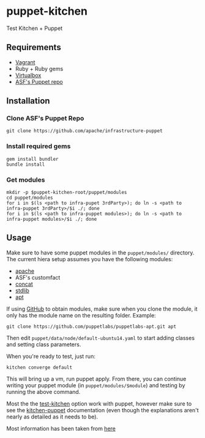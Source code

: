 puppet-kitchen
==============

Test Kitchen + Puppet

Requirements
------------

+ [Vagrant](https://www.vagrantup.com/)
+ Ruby + Ruby gems
+ [Virtualbox](https://www.virtualbox.org/)
+ [ASF's Puppet repo](https://github.com/apache/infrastructure-puppet/)



Installation
------------

### Clone ASF's Puppet Repo

```
git clone https://github.com/apache/infrastructure-puppet
```

### Install required gems

```
gem install bundler
bundle install
```

### Get modules

```
mkdir -p $puppet-kitchen-root/puppet/modules
cd puppet/modules
for i in $(ls <path to infra-pupet 3rdParty>); do ln -s <path to infra-puppet 3rdParty>/$i ./; done
for i in $(ls <path to infra-puppet modules>); do ln -s <path to infra-puppet modules>/$i ./; done
```

Usage
-----

Make sure to have some puppet modules in the ``puppet/modules/`` directory.
The current hiera setup assumes you have the following modules:

+ [apache](https://github.com/puppetlabs/puppetlabs-apache) 
+ ASF's customfact
+ [concat](https://github.com/puppetlabs/puppetlabs-concat)
+ [stdlib](https://github.com/puppetlabs/puppetlabs-stdlib)
+ [apt](https://github.com/puppetlabs/puppetlabs-apt)

If using [GitHub](https://github.com/) to obtain modules, make sure when you clone the module, it only has the module name on the resulting folder.
Example:

```
git clone https://github.com/puppetlabs/puppetlabs-apt.git apt
```

Then edit ``puppet/data/node/default-ubuntu14.yaml`` to start adding classes and setting class parameters.

When you're ready to test, just run:

```
kitchen converge default
```

This will bring up a vm, run puppet apply. From there, you can continue writing your puppet module (in ```puppet/modules/$module```) and testing by running the above command.

Most the the [test-kitchen](https://github.com/test-kitchen/test-kitchen#usage)
option work with puppet, however make sure to see
the [kitchen-puppet](https://github.com/neillturner/kitchen-puppet/blob/master/provisioner_options.md)
documentation (even though the explanations aren't nearly as detailed as it needs to be).


Most information has been taken from [here](http://ehaselwanter.com/en/blog/2014/05/08/using-test-kitchen-with-puppet/)
